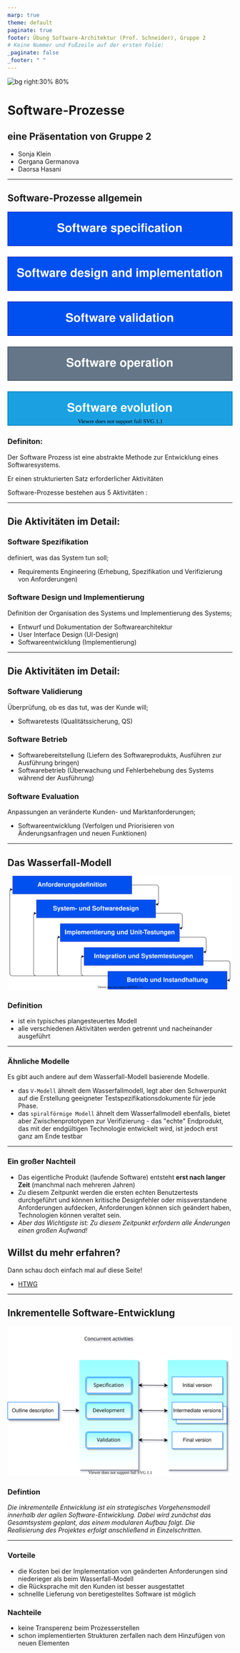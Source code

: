 ```yaml
---
marp: true
theme: default
paginate: true
footer: Übung Software-Architektur (Prof. Schneider), Gruppe 2
# Keine Nummer und Fußzeile auf der ersten Folie:
_paginate: false
_footer: " "
---
```


<!-- Das reserviert 30% der Folien-Breite für das Bild auf der rechten Seite. Das Bild an sich wird auf 80% Größe skaliert -->
![bg right:30% 80%](https://www.htwg-konstanz.de/fileadmin/pub/allgemein/Grafiken/logo/logo_pos.svg)

# Software-Prozesse

## eine Präsentation von Gruppe 2

- Sonja Klein
- Gergana Germanova
- Daorsa Hasani

---

## Software-Prozesse allgemein

<!-- Das reserviert 40% der Folien-Breite für das Bild auf der linken Seite. Das Bild an sich wird auf 90% Größe skaliert -->
![bg left:50% 90%](Bilder/Prozess.drawio.svg)

### **Definiton**: 
Der Software Prozess ist eine abstrakte Methode zur Entwicklung eines Softwaresystems. 

Er einen strukturierten Satz erforderlicher Aktivitäten

Software-Prozesse bestehen aus 5 Aktivitäten :

---
<style scoped>
section {
  font-size: 17pt
}
</style>

## Die Aktivitäten im Detail: 

### **Software Spezifikation**
definiert, was das System tun soll;
 - Requirements Engineering (Erhebung, Spezifikation und Verifizierung von Anforderungen)
  
### **Software Design und Implementierung** 
Definition der Organisation des Systems und Implementierung des Systems;
- Entwurf und Dokumentation der Softwarearchitektur
- User Interface Design (UI-Design)
- Softwareentwicklung (Implementierung)

---
<style scoped>
section {
  font-size: 17pt
}
</style>

## Die Aktivitäten im Detail: 

### **Software Validierung** 
  Überprüfung, ob es das tut, was der Kunde will;
  - Softwaretests (Qualitätssicherung, QS)
   
### **Software Betrieb**
- Softwarebereitstellung (Liefern des Softwareprodukts, Ausführen zur Ausführung bringen)
- Softwarebetrieb (Überwachung und Fehlerbehebung des Systems während der Ausführung)

### **Software Evaluation**
  Anpassungen an veränderte Kunden- und Marktanforderungen;
- Softwareentwicklung (Verfolgen und Priorisieren von Änderungsanfragen und neuen Funktionen) 


---

## Das Wasserfall-Modell

![bg left:50% 90%](Bilder/Waterfall.drawio.svg)

### **Definition**
* ist ein typisches plangesteuertes Modell
* alle verschiedenen Aktivitäten werden getrennt und nacheinander ausgeführt  



---

### Ähnliche Modelle
Es gibt auch andere auf dem Wasserfall-Modell basierende Modelle. 
* das `V-Modell` ähnelt dem Wasserfallmodell, legt aber den Schwerpunkt auf die Erstellung geeigneter Testspezifikationsdokumente für jede Phase.
* das `spiralförmige Modell` ähnelt dem Wasserfallmodell ebenfalls, bietet aber Zwischenprototypen zur Verifizierung - das "echte" Endprodukt, das mit der endgültigen Technologie entwickelt wird, ist jedoch erst ganz am Ende testbar

---

### Ein großer Nachteil 
* Das eigentliche Produkt (laufende Software) entsteht **erst nach langer Zeit** (manchmal nach mehreren Jahren)
* Zu diesem Zeitpunkt werden die ersten echten Benutzertests durchgeführt und können kritische Designfehler oder missverstandene Anforderungen aufdecken, Anforderungen können sich geändert haben, Technologien können veraltet sein. 
* *Aber das Wichtigste ist: Zu diesem Zeitpunkt erfordern alle Änderungen einen großen Aufwand!*

## Willst du mehr erfahren?
Dann schau doch einfach mal auf diese Seite! 
* [HTWG](https://de.wikipedia.org/wiki/Wasserfallmodell) 


---

## Inkrementelle Software-Entwicklung

![bg left:50% 90%](Bilder/Inkrementell.drawio.svg)

### **Defintion**
*Die inkrementelle Entwicklung ist ein strategisches Vorgehensmodell innerhalb der agilen Software-Entwicklung. Dabei wird zunächst das Gesamtsystem geplant, das einem modularen Aufbau folgt. Die Realisierung des Projektes erfolgt anschließend in Einzelschritten.* 

---

### Vorteile
* die Kosten bei der Implementation von geänderten Anforderungen sind niederieger als beim Wasserfall-Modell 
* die Rücksprache mit den Kunden ist besser ausgestattet 
* schnellle Lieferung von beretigestelltes Software ist möglich 

### Nachteile
* keine Transperenz beim Prozesserstellen 
* schon implementierten Strukturen zerfallen nach dem Hinzufügen von neuen Elementen 